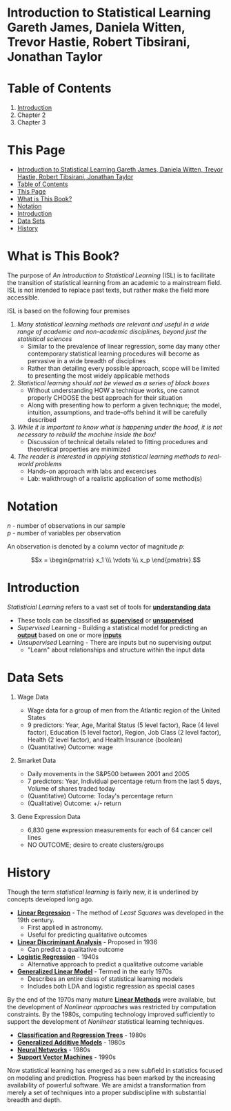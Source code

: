 # Introduction to Statistical Learning <br /> Gareth James, Daniela Witten, Trevor Hastie, Robert Tibsirani, Jonathan Taylor

# Table of Contents
1. [Introduction](https://github.com/MoggoCodes/IntroToStatLearning)
2. Chapter 2
3. Chapter 3

# This Page
- [Introduction to Statistical Learning  Gareth James, Daniela Witten, Trevor Hastie, Robert Tibsirani, Jonathan Taylor](#introduction-to-statistical-learning--gareth-james-daniela-witten-trevor-hastie-robert-tibsirani-jonathan-taylor)
- [Table of Contents](#table-of-contents)
- [This Page](#this-page)
- [What is This Book?](#what-is-this-book)
- [Notation](#notation)
- [Introduction](#introduction)
- [Data Sets](#data-sets)
- [History](#history)

# What is This Book?
The purpose of *An Introduction to Statistical Learning* (ISL) is to facilitate the transition of statistical learning from an academic to a mainstream field. ISL is not intended to replace past texts, but rather make the field more accessible.

ISL is based on the following four premises
1. *Many statistical learning methods are relevant and useful in a wide range of academic and non-academic disciplines, beyond just the statistical sciences*
    - Similar to the prevalence of linear regression, some day many other contemporary statistical learning procedures will become as pervasive in a wide breadth of disciplines
    - Rather than detailing every possible approach, scope will be limited to presenting the most widely applicable methods
2. *Statistical learning should not be viewed as a series of black boxes*
    - Without understanding HOW a technique works, one cannot properly CHOOSE the best approach for their situation
    - Along with presenting how to perform a given technique; the model, intuition, assumptions, and trade-offs behind it will be carefully described
3. *While it is important to know what is happening under the hood, it is not necessary to rebuild the machine inside the box!*
    - Discussion of technical details related to fitting procedures and theoretical properties are minimized
4. *The reader is interested in applying statistical learning methods to real-world problems*
    - Hands-on approach with labs and excercises
    - Lab: walkthrough of a realistic application of some method(s)

# Notation
$n$ - number of observations in our sample  
$p$ - number of variables per observation

An observation is denoted by a column vector of magnitude $p$:

$$x = \begin{pmatrix} x_1 \\\ \vdots \\\ x_p \end{pmatrix}.$$

# Introduction
*Statisticial Learning* refers to a vast set of tools for <ins>**understanding data**</ins>
- These tools can be classified as <ins>**supervised**</ins> or <ins>**unsupervised**</ins>
- *Supervised* Learning - Building a statistical model for predicting an <ins>**output**</ins> based on one or more <ins>**inputs**</ins>
- *Unsupervised* Learning - There are inputs but no supervising output
    - "Learn" about relationships and structure within the input data

# Data Sets
1. Wage Data
    - Wage data for a group of men from the Atlantic region of the United States
    - 9 predictors: Year, Age, Marital Status (5 level factor), Race (4 level factor), Education (5 level factor), Region, Job Class (2 level factor), Health (2 level factor), and Health Insurance (boolean)
    - (Quantitative) Outcome: wage

2. Smarket Data
    - Daily movements in the S&P500 between 2001 and 2005
    - 7 predictors: Year, Individual percentage return from the last 5 days, Volume of shares traded today
    - (Quantitative) Outcome: Today's percentage return
    - (Qualitative) Outcome: +/- return

3. Gene Expression Data
    - 6,830 gene expression measurements for each of 64 cancer cell lines
    - NO OUTCOME; desire to create clusters/groups

# History
Though the term *statistical learning* is fairly new, it is underlined by concepts developed long ago.
- <ins>**Linear Regression**</ins> - The method of *Least Squares* was developed in the 19th century.
    - First applied in astronomy.
    - Useful for predicting qualitative outcomes
- <ins>**Linear Discriminant Analysis**</ins> - Proposed in 1936
    - Can predict a qualitative outcome
- <ins>**Logistic Regression**</ins> - 1940s
    - Alternative approach to predict a qualitative outcome variable
- <ins>**Generalized Linear Model**</ins> - Termed in the early 1970s
    - Describes an entire class of statistical learning models
    - Includes both LDA and logistic regression as special cases

By the end of the 1970s many mature <ins>**Linear Methods**</ins> were available, but the development of *Nonlinear approaches* was restricted by computation constraints. By the 1980s, computing technology improved sufficiently to support the development of *Nonlinear* statistical learning techniques.
- <ins>**Classification and Regression Trees**</ins> - 1980s
- <ins>**Generalized Additive Models**</ins> - 1980s
- <ins>**Neural Networks**</ins> - 1980s
- <ins>**Support Vector Machines**</ins> - 1990s

Now statistical learning has emerged as a new subfield in statistics focused on modeling and prediction. Progress has been marked by the increasing availability of powerful software. We are amidst a transformation from merely a set of techniques into a proper subdiscipline with substantial breadth and depth.